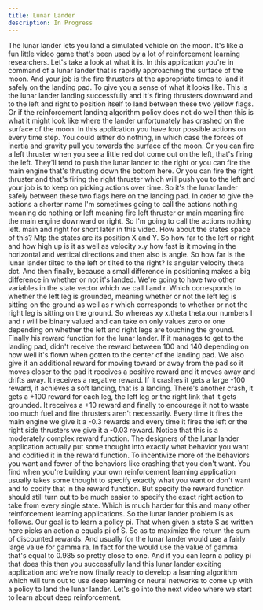 ```yaml
---
title: Lunar Lander
description: In Progress
---
```


The lunar lander lets you land a simulated vehicle on the moon. It's like a fun little video game that's been used by a lot of reinforcement learning researchers. Let's take a look at what it is. In this application you're in command of a lunar lander that is rapidly approaching the surface of the moon. And your job is the fire thrusters at the appropriate times to land it safely on the landing pad. To give you a sense of what it looks like. This is the lunar lander landing successfully and it's firing thrusters downward and to the left and right to position itself to land between these two yellow flags. Or if the reinforcement landing algorithm policy does not do well then this is what it might look like where the lander unfortunately has crashed on the surface of the moon. In this application you have four possible actions on every time step. You could either do nothing, in which case the forces of inertia and gravity pull you towards the surface of the moon. Or you can fire a left thruster when you see a little red dot come out on the left, that's firing the left. They'll tend to push the lunar lander to the right or you can fire the main engine that's thrusting down the bottom here. Or you can fire the right thruster and that's firing the right thruster which will push you to the left and your job is to keep on picking actions over time. So it's the lunar lander safely between these two flags here on the landing pad. In order to give the actions a shorter name I'm sometimes going to call the actions nothing meaning do nothing or left meaning fire left thruster or main meaning fire the main engine downward or right. So I'm going to call the actions nothing left. main and right for short later in this video. How about the states space of this? Mtp the states are its position X and Y. So how far to the left or right and how high up is it as well as velocity x.y how fast is it moving in the horizontal and vertical directions and then also is angle. So how far is the lunar lander tilted to the left or tilted to the right? Is angular velocity theta dot. And then finally, because a small difference in positioning makes a big difference in whether or not it's landed. We're going to have two other variables in the state vector which we call l and r. Which corresponds to whether the left leg is grounded, meaning whether or not the left leg is sitting on the ground as well as r which corresponds to whether or not the right leg is sitting on the ground. So whereas xy x.theta theta.our numbers l and r will be binary valued and can take on only values zero or one depending on whether the left and right legs are touching the ground. Finally his reward function for the lunar lander. If it manages to get to the landing pad, didn't receive the reward between 100 and 140 depending on how well it's flown when gotten to the center of the landing pad. We also give it an additional reward for moving toward or away from the pad so it moves closer to the pad it receives a positive reward and it moves away and drifts away. It receives a negative reward. If it crashes it gets a large -100 reward, it achieves a soft landing, that is a landing. There's another crash, it gets a +100 reward for each leg, the left leg or the right link that it gets grounded. It receives a +10 reward and finally to encourage it not to waste too much fuel and fire thrusters aren't necessarily. Every time it fires the main engine we give it a -0.3 rewards and every time it fires the left or the right side thrusters we give it a -0.03 reward. Notice that this is a moderately complex reward function. The designers of the lunar lander application actually put some thought into exactly what behavior you want and codified it in the reward function. To incentivize more of the behaviors you want and fewer of the behaviors like crashing that you don't want. You find when you're building your own reinforcement learning application usually takes some thought to specify exactly what you want or don't want and to codify that in the reward function. But specify the reward function should still turn out to be much easier to specify the exact right action to take from every single state. Which is much harder for this and many other reinforcement learning applications. So the lunar lander problem is as follows. Our goal is to learn a policy pi. That when given a state S as written here picks an action a equals pi of S. So as to maximize the return the sum of discounted rewards. And usually for the lunar lander would use a fairly large value for gamma ra. In fact for the would use the value of gamma that's equal to 0.985 so pretty close to one. And if you can learn a policy pi that does this then you successfully land this lunar lander exciting application and we're now finally ready to develop a learning algorithm which will turn out to use deep learning or neural networks to come up with a policy to land the lunar lander. Let's go into the next video where we start to learn about deep reinforcement.